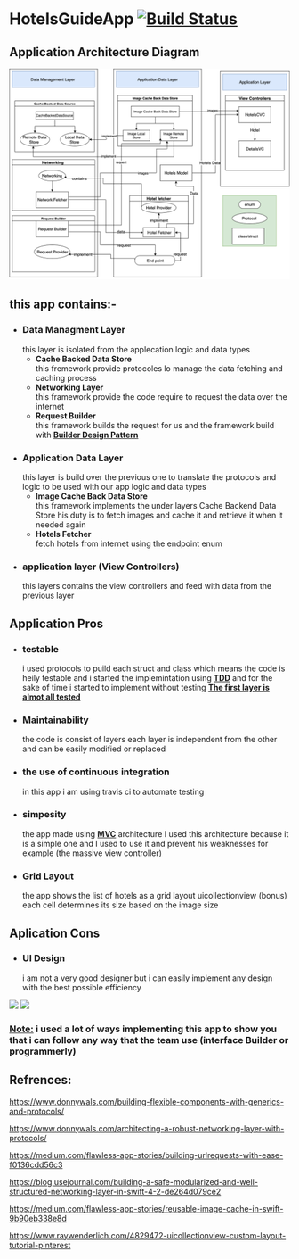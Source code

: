 # HotelsGuideApp  [![Build Status](https://travis-ci.com/KerollosNabil/HotelsGuideApp.svg?branch=main)](https://travis-ci.com/KerollosNabil/HotelsGuideApp)

## Application Architecture Diagram

<img src="Hotels Guide.png"/>

## this app contains:-
* ### Data Managment Layer 
    this layer is isolated from the applecation logic and data types
    *  **Cache Backed Data Store** <br>
        this fremework provide protocoles lo manage the data fetching and caching process
    *  **Networking Layer** <br>
        this framework provide the code require to request the data over the internet 
    * **Request Builder** <br>
        this framework builds the request for us and the framework build with <ins>**Builder Design Pattern**</ins>
* ### Application Data Layer
    this layer is build over the previous one to translate the protocols and logic to be used with our app logic and data types
    * **Image Cache Back Data Store** <br>
        this framework implements the under layers Cache Backend Data Store his duty is to fetch images and cache it and retrieve it when it needed again
    * **Hotels Fetcher** <br>
        fetch hotels from internet using the endpoint enum
* ### application layer (View Controllers)
    this layers contains the view controllers and feed with data from the previous layer

## Application Pros
* ### **testable** 
    i used protocols to puild each struct and class which means the code is heily testable and i started the implemintation using <ins>**TDD**</ins> and for the sake of time i started to implement without testing <ins>**The first layer is almot all tested**</ins>
* ### **Maintainability**
    the code is consist of layers each layer is independent from the other and can be easily modified or replaced
* ### **the use of continuous integration**
    in this app i am using travis ci to automate testing
* ### **simpesity**
    the app made using <ins>**MVC**</ins> architecture I used this architecture because it is a simple one and I used to use it and prevent his weaknesses for example (the massive view controller)
* ### **Grid Layout**
    the app shows the list of hotels as a grid layout uicollectionview (bonus) each cell determines its size based on the image size


## Aplication Cons
* ### UI Design 
    i am not a very good designer but i can easily implement any design with the best possible efficiency


<img src="port.gif" width=200/>   <img src="landscape.gif" width=400/> 


### <ins>**Note:**</ins> i used a lot of ways implementing this app to show you that i can follow any way that the team use (interface Builder or programmerly)


## Refrences:
https://www.donnywals.com/building-flexible-components-with-generics-and-protocols/

https://www.donnywals.com/architecting-a-robust-networking-layer-with-protocols/

https://medium.com/flawless-app-stories/building-urlrequests-with-ease-f0136cdd56c3

https://blog.usejournal.com/building-a-safe-modularized-and-well-structured-networking-layer-in-swift-4-2-de264d079ce2

https://medium.com/flawless-app-stories/reusable-image-cache-in-swift-9b90eb338e8d

https://www.raywenderlich.com/4829472-uicollectionview-custom-layout-tutorial-pinterest


    

